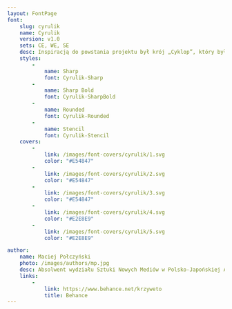 ```yaml
---
layout: FontPage
font:
    slug: cyrulik
    name: Cyrulik
    version: v1.0
    sets: CE, WE, SE
    desc: Inspiracją do powstania projektu był krój „Cyklop”, który był używany w przedwojennej gazecie „Cyrulik Warszawski”. Wersja „stencil” inspirowana jest technicznymi napisami występującymi na różnego rodzaju urządzeniach mechaniczno-elektrycznych w Warszawie. Krój „Cyrulik” łączący mocny i wyrazisty rysunek liter z delikatymi i nowoczesnymi detalami. Całość projektu ma oddawać współczesny klimat i charakter warszawskich ulic.
    styles:
        -
            name: Sharp
            font: Cyrulik-Sharp
        -
            name: Sharp Bold
            font: Cyrulik-SharpBold
        -
            name: Rounded
            font: Cyrulik-Rounded
        -
            name: Stencil
            font: Cyrulik-Stencil
    covers:
        -
            link: /images/font-covers/cyrulik/1.svg
            color: "#E54847"
        -
            link: /images/font-covers/cyrulik/2.svg
            color: "#E54847"
        -
            link: /images/font-covers/cyrulik/3.svg
            color: "#E54847"
        -
            link: /images/font-covers/cyrulik/4.svg
            color: "#E2E8E9"
        -
            link: /images/font-covers/cyrulik/5.svg
            color: "#E2E8E9"

author:
    name: Maciej Połczyński
    photo: /images/authors/mp.jpg
    desc: Absolwent wydziału Sztuki Nowych Mediów w Polsko-Japońskiej Akademii Technik Komputerowych w Warszawie. Zajmuję się projektowanie krojów pisma, brandingiem i animacją. Stypendysta Type Directors Club.
    links:
        -
            link: https://www.behance.net/krzyweto
            title: Behance
---
```

